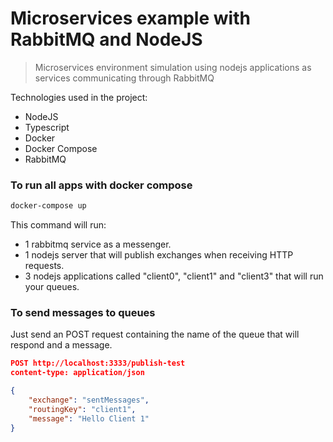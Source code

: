 # Microservices example with RabbitMQ and NodeJS


> Microservices environment simulation using nodejs applications as services communicating through RabbitMQ

Technologies used in the project:

- NodeJS
- Typescript
- Docker
- Docker Compose
- RabbitMQ

### To run all apps with docker compose

```bash
docker-compose up
```

This command will run:

- 1 rabbitmq service as a messenger.
- 1 nodejs server that will publish exchanges when receiving HTTP requests.
- 3 nodejs applications called "client0", "client1" and "client3" that will run your queues.

### To send messages to queues

Just send an POST request containing the name of the queue that will respond and a message.

```json
POST http://localhost:3333/publish-test
content-type: application/json

{
    "exchange": "sentMessages",
    "routingKey": "client1",
    "message": "Hello Client 1"
}
```